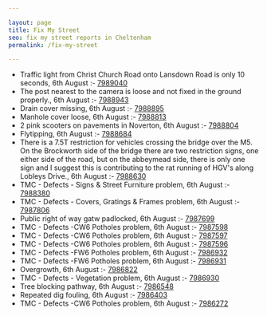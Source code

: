 ```yaml
---

layout: page
title: Fix My Street
seo: fix my street reports in Cheltenham
permalink: /fix-my-street

---
```


<!-- fix_marker starts -->

- Traffic light from Christ Church Road onto Lansdown Road is only 10 seconds, 6th August :- [7989040](https://www.fixmystreet.com/report/7989040)
- The post nearest to the camera is loose and not fixed in the ground properly., 6th August :- [7988943](https://www.fixmystreet.com/report/7988943)
- Drain cover missing, 6th August :- [7988895](https://www.fixmystreet.com/report/7988895)
- Manhole cover loose, 6th August :- [7988813](https://www.fixmystreet.com/report/7988813)
- 2 pink scooters on pavements in Noverton, 6th August :- [7988804](https://www.fixmystreet.com/report/7988804)
- Flytipping, 6th August :- [7988684](https://www.fixmystreet.com/report/7988684)
- There is a 7.5T restriction for vehicles crossing the bridge over the M5. On the Brockworth side of the bridge there are two restriction signs, one either side of the road, but on the abbeymead side, there is only one sign and I suggest this is contributing to the rat running of HGV's along Lobleys Drive., 6th August :- [7988630](https://www.fixmystreet.com/report/7988630)
- TMC - Defects - Signs & Street Furniture problem, 6th August :- [7988380](https://www.fixmystreet.com/report/7988380)
- TMC - Defects - Covers, Gratings & Frames problem, 6th August :- [7987806](https://www.fixmystreet.com/report/7987806)
- Public right of way gatw padlocked, 6th August :- [7987699](https://www.fixmystreet.com/report/7987699)
- TMC - Defects -CW6 Potholes  problem, 6th August :- [7987598](https://www.fixmystreet.com/report/7987598)
- TMC - Defects -CW6 Potholes  problem, 6th August :- [7987597](https://www.fixmystreet.com/report/7987597)
- TMC - Defects -CW6 Potholes  problem, 6th August :- [7987596](https://www.fixmystreet.com/report/7987596)
- TMC - Defects -FW6 Potholes problem, 6th August :- [7986932](https://www.fixmystreet.com/report/7986932)
- TMC - Defects -FW6 Potholes problem, 6th August :- [7986931](https://www.fixmystreet.com/report/7986931)
- Overgrowth, 6th August :- [7986822](https://www.fixmystreet.com/report/7986822)
- TMC - Defects - Vegetation problem, 6th August :- [7986930](https://www.fixmystreet.com/report/7986930)
- Tree blocking pathway, 6th August :- [7986548](https://www.fixmystreet.com/report/7986548)
- Repeated dig fouling, 6th August :- [7986403](https://www.fixmystreet.com/report/7986403)
- TMC - Defects -CW6 Potholes  problem, 6th August :- [7986272](https://www.fixmystreet.com/report/7986272)

<!-- fix_marker ends -->